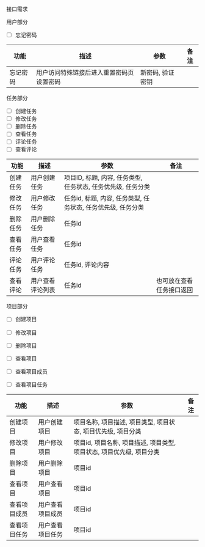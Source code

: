 接口需求

用户部分

- [ ] 忘记密码

| 功能 | 描述 | 参数 | 备注 |
| ---- | ---- |---- |  ---- |
| 忘记密码 | 用户访问特殊链接后进入重置密码页设置密码 | 新密码, 验证密钥 | |

任务部分

- [ ] 创建任务
- [ ] 修改任务
- [ ] 删除任务
- [ ] 查看任务
- [ ] 评论任务
- [ ] 查看评论

| 功能 | 描述 | 参数 | 备注 |
| ---- | ---- | ---- | ---- |
| 创建任务 | 用户创建任务 | 项目ID, 标题, 内容, 任务类型, 任务状态, 任务优先级, 任务分类 | |
| 修改任务 | 用户修改任务 | 任务id, 标题, 内容, 任务类型, 任务状态, 任务优先级, 任务分类 | 
| 删除任务 | 用户删除任务 | 任务id | | 
| 查看任务 | 用户查看任务 | 任务id | |
| 评论任务 | 用户评论任务 | 任务id, 评论内容 | |
| 查看评论 | 用户查看评论列表 | 任务id | 也可放在查看任务接口返回 |

项目部分

- [ ] 创建项目
- [ ] 修改项目
- [ ] 删除项目
- [ ] 查看项目
- [ ] 查看项目成员
- [ ] 查看项目任务


| 功能 | 描述 | 参数 | 备注 |
| ---- | ---- | ---- | ---- |
| 创建项目 | 用户创建项目 | 项目名称, 项目描述, 项目类型, 项目状态, 项目优先级, 项目分类 | |
| 修改项目 | 用户修改项目 | 项目id, 项目名称, 项目描述, 项目类型, 项目状态, 项目优先级, 项目分类 | |
| 删除项目 | 用户删除项目 | 项目id | |
| 查看项目 | 用户查看项目 | 项目id | |
| 查看项目成员 | 用户查看项目成员 | 项目id | |
| 查看项目任务 | 用户查看项目任务 | 项目id | |